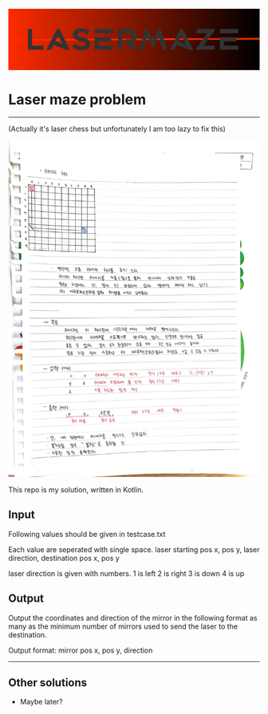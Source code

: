 ![logo](https://github.com/GiftShower/laserMaze/blob/master/image/lasermaze.png)

# Laser maze problem

---

(Actually it's laser chess but unfortunately I am too lazy to fix this)

![prb](https://github.com/GiftShower/laserMaze/blob/master/image/problem.jpg)

This repo is my solution, written in Kotlin.

## Input

Following values should be given in testcase.txt

Each value are seperated with single space.
laser starting pos x, pos y, laser direction, destination pos x, pos y

laser direction is given with numbers.
1 is left
2 is right
3 is down
4 is up

## Output

Output the coordinates and direction of the mirror
in the following format as many as the minimum number of mirrors
used to send the laser to the destination.

Output format: mirror pos x, pos y, direction

---

## Other solutions

- Maybe later?

